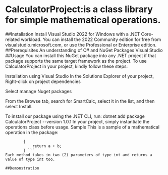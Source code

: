 # CalculatorProject:is a class library for simple mathematical operations.

##Installation
Install Visual Studio 2022 for Windows with a .NET Core-related workload.
You can install the 2022 Community edition for free from visualstudio.microsoft.com, or use the Professional or Enterprise edition.
##Prerequisites
An understanding of C# and NuGet Packages
Visual Studio
##Usage
You can install this NuGet package into any .NET project if that package supports the same target framework as the project. To use CalculatorProject in your project, kindly follow these steps:

Installation using Visual Studio
In the Solutions Explorer of your project, Right-click on project dependencies

Select manage Nuget packages

From the Browse tab, search for SmartCalc, select it in the list, and then select Install.

To install our package using the .NET CLI, run: dotnet add package CalculatorProject --version 1.0.1
In your project, simply instantiate the operations class before usage.
Sample
This is a sample of a mathematical operation in the package:

```public int Addition(int a, int b)
        {
            return a + b;
        } ```     
Each method takes in two (2) parameters of type int and returns a value of type int too.

##Demonstration
